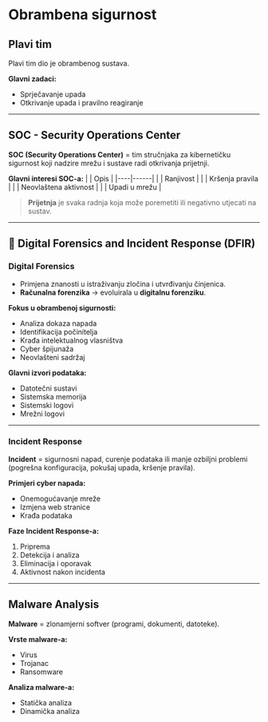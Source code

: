 #  Obrambena sigurnost
 

 
##  Plavi tim
Plavi tim dio je obrambenog sustava.  
 
**Glavni zadaci:**
-  Sprječavanje upada  
-  Otkrivanje upada i pravilno reagiranje  
 
---
 
##  SOC - Security Operations Center
**SOC (Security Operations Center)** = tim stručnjaka za kibernetičku sigurnost koji nadzire mrežu i sustave radi otkrivanja prijetnji.  
 
**Glavni interesi SOC-a:**
|  | Opis |
|----|------|
|  | Ranjivost |
|  | Kršenja pravila |
|  | Neovlaštena aktivnost |
|  | Upadi u mrežu |
 
> **Prijetnja** je svaka radnja koja može poremetiti ili negativno utjecati na sustav.
 
---
 
## 🔬 Digital Forensics and Incident Response (DFIR)
 
###  Digital Forensics
- Primjena znanosti u istraživanju zločina i utvrđivanju činjenica.  
- **Računalna forenzika** → evoluirala u **digitalnu forenziku**.  
 
**Fokus u obrambenoj sigurnosti:**
- Analiza dokaza napada  
- Identifikacija počinitelja  
- Krađa intelektualnog vlasništva  
- Cyber špijunaža  
- Neovlašteni sadržaj  
 
**Glavni izvori podataka:**
-  Datotečni sustavi  
-  Sistemska memorija  
-  Sistemski logovi  
-  Mrežni logovi  
 
---
 
###  Incident Response
**Incident** = sigurnosni napad, curenje podataka ili manje ozbiljni problemi (pogrešna konfiguracija, pokušaj upada, kršenje pravila).  
 
**Primjeri cyber napada:**
-  Onemogućavanje mreže  
-  Izmjena web stranice  
-  Krađa podataka  
 
**Faze Incident Response-a:**
1.  Priprema  
2.  Detekcija i analiza  
3.  Eliminacija i oporavak  
4.  Aktivnost nakon incidenta  
 
---
 
##  Malware Analysis
**Malware** = zlonamjerni softver (programi, dokumenti, datoteke).  
 
**Vrste malware-a:**
-  Virus  
-  Trojanac  
-  Ransomware  
 
**Analiza malware-a:**
-  Statička analiza  
-  Dinamička analiza  